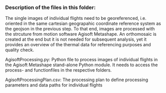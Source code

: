 ### Description of the files in this folder:

The single images of individual flights need to be georeferenced, i.e. oriented in the same cartesian geograpahic coordinate reference system as the geojson  in the previous step. To that end, images are processed with the strcuture from motion software Agisoft Metashape. An orthomosaic is created at the end but it is not needed for subsequent analysis, yet it provides an overview of the thermal data for referencing purposes and quality check.

AgisoftProcessing.py:
Python file to process images of individual flights in the Agisoft Metashape stand-alone Python module. It needs to access the process- and functionfiles in the respective folders.

AgisoftProcessingPlan.csv:
The processing plan to define processing parameters and data paths for individual flights